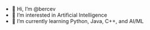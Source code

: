 - 👋 Hi, I’m @bercev
- 👀 I’m interested in Artificial Intelligence
- 🌱 I’m currently learning Python, Java, C++, and AI/ML

<!---
bercev/bercev is a ✨ special ✨ repository because its `README.md` (this file) appears on your GitHub profile.
You can click the Preview link to take a look at your changes.
--->
